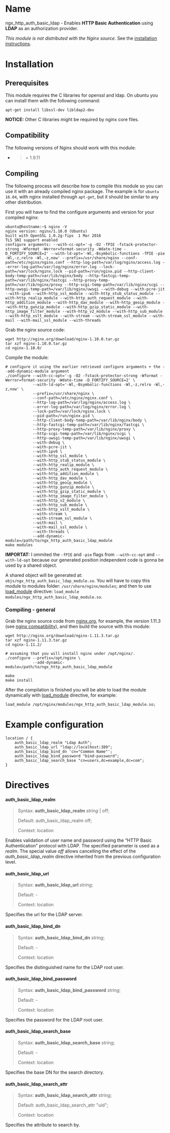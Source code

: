 # Name
ngx_http_auth_basic_ldap - Enables **HTTP Basic Authentication** using **LDAP** as an authorization provider.

*This module is not distributed with the Nginx source.* See the [installation instructions](#installation).

# Installation

## Prerequisites
This module requires the C libraries for openssl and ldap. On ubuntu you can install them with the following command:

    apt-get install libssl-dev libldap2-dev

**NOTICE:** Other C libraries might be required by nginx core files.

## Compatibility
The following versions of Nginx should work with this module:
- >= 1.9.11

## Compiling
The following process will describe how to compile this module so you can use it with an already compiled nginx package. The example is for `ubuntu 16.04`, with nginx installed through `apt-get`, but it should be similar to any other distribution.

First you will have to find the configure arguments and version for your compiled nginx:

    ubuntu@hostname:~$ nginx -V
    nginx version: nginx/1.10.0 (Ubuntu)
    built with OpenSSL 1.0.2g-fips  1 Mar 2016
    TLS SNI support enabled
    configure arguments: --with-cc-opt='-g -O2 -fPIE -fstack-protector-strong -Wformat -Werror=format-security -Wdate-time -D_FORTIFY_SOURCE=2' --with-ld-opt='-Wl,-Bsymbolic-functions -fPIE -pie -Wl,-z,relro -Wl,-z,now' --prefix=/usr/share/nginx --conf-path=/etc/nginx/nginx.conf --http-log-path=/var/log/nginx/access.log --error-log-path=/var/log/nginx/error.log --lock-path=/var/lock/nginx.lock --pid-path=/run/nginx.pid --http-client-body-temp-path=/var/lib/nginx/body --http-fastcgi-temp-path=/var/lib/nginx/fastcgi --http-proxy-temp-path=/var/lib/nginx/proxy --http-scgi-temp-path=/var/lib/nginx/scgi --http-uwsgi-temp-path=/var/lib/nginx/uwsgi --with-debug --with-pcre-jit --with-ipv6 --with-http_ssl_module --with-http_stub_status_module --with-http_realip_module --with-http_auth_request_module --with-http_addition_module --with-http_dav_module --with-http_geoip_module --with-http_gunzip_module --with-http_gzip_static_module --with-http_image_filter_module --with-http_v2_module --with-http_sub_module --with-http_xslt_module --with-stream --with-stream_ssl_module --with-mail --with-mail_ssl_module --with-threads

Grab the nginx source code:

    wget http://nginx.org/download/nginx-1.10.0.tar.gz
    tar xzf nginx-1.10.0.tar.gz
    cd nginx-1.10.0/

Compile the module:

    # configure it using the earlier retrieved configure arguments + the --add-dynamic-module argument
    ./configure --with-cc-opt='-g -O2 -fstack-protector-strong -Wformat -Werror=format-security -Wdate-time -D_FORTIFY_SOURCE=2' \
                --with-ld-opt='-Wl,-Bsymbolic-functions -Wl,-z,relro -Wl,-z,now' \
                --prefix=/usr/share/nginx \
                --conf-path=/etc/nginx/nginx.conf \
                --http-log-path=/var/log/nginx/access.log \
                --error-log-path=/var/log/nginx/error.log \
                --lock-path=/var/lock/nginx.lock \
                --pid-path=/run/nginx.pid \
                --http-client-body-temp-path=/var/lib/nginx/body \
                --http-fastcgi-temp-path=/var/lib/nginx/fastcgi \
                --http-proxy-temp-path=/var/lib/nginx/proxy \
                --http-scgi-temp-path=/var/lib/nginx/scgi \
                --http-uwsgi-temp-path=/var/lib/nginx/uwsgi \
                --with-debug \
                --with-pcre-jit \
                --with-ipv6 \
                --with-http_ssl_module \
                --with-http_stub_status_module \
                --with-http_realip_module \
                --with-http_auth_request_module \
                --with-http_addition_module \
                --with-http_dav_module \
                --with-http_geoip_module \
                --with-http_gunzip_module \
                --with-http_gzip_static_module \
                --with-http_image_filter_module \
                --with-http_v2_module \
                --with-http_sub_module \
                --with-http_xslt_module \
                --with-stream \
                --with-stream_ssl_module \
                --with-mail \
                --with-mail_ssl_module \
                --with-threads \
                --add-dynamic-module=/path/to/ngx_http_auth_basic_ldap_module
    make modules

**IMPORTAT:** I ommited the `-fPIE` and `-pie` flags from `--with-cc-opt` and `--with-ld-opt` because our generated position independent code is gonna be used by a shared object.

A shared object will be generated at: `objs/ngx_http_auth_basic_ldap_module.so`. You will have to copy this module to modules folder: `/usr/share/nginx/modules`; and then to use [load_module](http://nginx.org/en/docs/ngx_core_module.html#load_module) directive: `load_module modules/ngx_http_auth_basic_ldap_module.so`.

### Compiling - general
Grab the nginx source code from [nginx.org](http://nginx.org/), for example, the version 1.11.3 (see [nginx compatibility](#compatibility)), and then build the source with this module:

    wget http://nginx.org/download/nginx-1.11.3.tar.gz
    tar xzf nginx-1.11.3.tar.gz
    cd nginx-1.11.2/

    # assuming that you will install nginx under /opt/nginx/.
    ./configure --prefix=/opt/nginx \
                --add-dynamic-module=/path/to/ngx_http_auth_basic_ldap_module

    make
    make install

After the compilation is finished you will be able to load the module dynamically with [load_module](http://nginx.org/en/docs/ngx_core_module.html#load_module) directive, for example:

    load_module /opt/nginx/modules/ngx_http_auth_basic_ldap_module.so;

# Example configuration

    location / {
        auth_basic_ldap_realm "Ldap Auth";
        auth_basic_ldap_url "ldap://localhost:389";
        auth_basic_ldap_bind_dn 'cn="Common Name"';
        auth_basic_ldap_bind_password "bind-password";
        auth_basic_ldap_search_base "cn=users,dc=example,dc=com";
    }

# Directives

#### auth_basic_ldap_realm
>Syntax: **auth_basic_ldap_realm** *string* | off;
>
>Default: auth_basic_ldap_realm off;
>
>Context: location

Enables validation of user name and password using the “HTTP Basic Authentication” protocol with LDAP. The specified parameter is used as a *realm*. The special value *off* allows cancelling the effect of the *auth_basic_ldap_realm* directive inherited from the previous configuration level.

#### auth_basic_ldap_url
>Syntax: **auth_basic_ldap_url** *string*;
>
>Default: -
>
>Context: location

Specifies the url for the LDAP server.

#### auth_basic_ldap_bind_dn
>Syntax: **auth_basic_ldap_bind_dn** *string*;
>
>Default: -
>
>Context: location

Specifies the distinguished name for the LDAP root user.

#### auth_basic_ldap_bind_password
>Syntax: **auth_basic_ldap_bind_password** *string*;
>
>Default: -
>
>Context: location

Specifies the password for the LDAP root user.

#### auth_basic_ldap_search_base
>Syntax: **auth_basic_ldap_search_base** *string*;
>
>Default: -
>
>Context: location

Specifies the base DN for the search directory.

#### auth_basic_ldap_search_attr
>Syntax: **auth_basic_ldap_search_attr** *string*;
>
>Default: auth_basic_ldap_search_attr "uid";
>
>Context: location

Specifies the attribute to search by.
